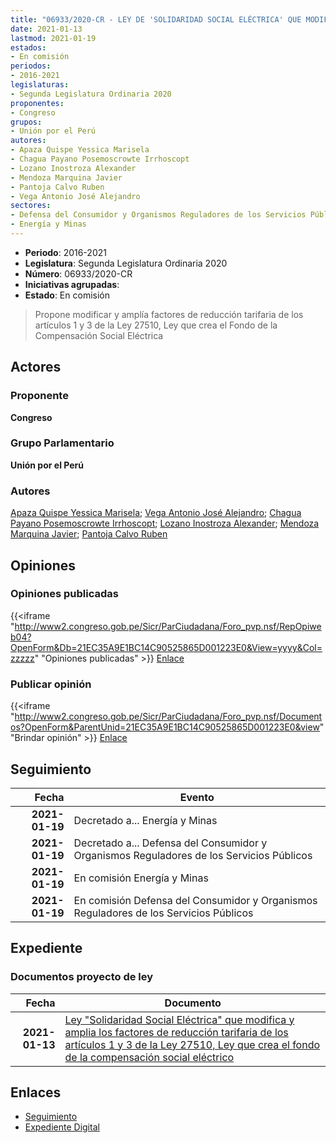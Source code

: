 ```yaml
---
title: "06933/2020-CR - LEY DE 'SOLIDARIDAD SOCIAL ELÉCTRICA' QUE MODIFICA Y AMPLÍA FACTORES DE REDUCCIÓN TARIFARIA DE LOS ARTÍCULOS 1 Y 3 DE LA LEY 27510, LEY QUE CREA EL FONDO DE LA COMPENSACIÓN SOCIAL ELÉCTRICA"
date: 2021-01-13
lastmod: 2021-01-19
estados:
- En comisión
periodos:
- 2016-2021
legislaturas:
- Segunda Legislatura Ordinaria 2020
proponentes:
- Congreso
grupos:
- Unión por el Perú
autores:
- Apaza Quispe Yessica Marisela
- Chagua Payano Posemoscrowte Irrhoscopt
- Lozano Inostroza Alexander
- Mendoza Marquina Javier
- Pantoja Calvo Ruben
- Vega Antonio José Alejandro
sectores:
- Defensa del Consumidor y Organismos Reguladores de los Servicios Públicos
- Energía y Minas
---
```

- **Periodo**: 2016-2021
- **Legislatura**: Segunda Legislatura Ordinaria 2020
- **Número**: 06933/2020-CR
- **Iniciativas agrupadas**: 
- **Estado**: En comisión

> Propone modificar y amplía factores de reducción tarifaria de los artículos 1 y 3 de la Ley 27510, Ley que crea el Fondo de la Compensación Social Eléctrica


## Actores

### Proponente

**Congreso**

### Grupo Parlamentario

**Unión por el Perú**

### Autores

[Apaza Quispe Yessica Marisela](mailto:mailto:yapaza@congreso.gob.pe); [Vega Antonio José Alejandro](mailto:mailto:jvegaa@congreso.gob.pe); [Chagua Payano Posemoscrowte Irrhoscopt](mailto:mailto:pchagua@congreso.gob.pe); [Lozano Inostroza Alexander](mailto:mailto:alozano@congreso.gob.pe); [Mendoza Marquina Javier](mailto:mailto:jmendoza@congreso.gob.pe); [Pantoja Calvo Ruben](mailto:mailto:rpantoja@congreso.gob.pe)

## Opiniones

### Opiniones publicadas

{{<iframe "http://www2.congreso.gob.pe/Sicr/ParCiudadana/Foro_pvp.nsf/RepOpiweb04?OpenForm&Db=21EC35A9E1BC14C90525865D001223E0&View=yyyy&Col=zzzzz" "Opiniones publicadas" >}}
[Enlace](http://www2.congreso.gob.pe/Sicr/ParCiudadana/Foro_pvp.nsf/RepOpiweb04?OpenForm&Db=21EC35A9E1BC14C90525865D001223E0&View=yyyy&Col=zzzzz)

### Publicar opinión

{{<iframe "http://www2.congreso.gob.pe/Sicr/ParCiudadana/Foro_pvp.nsf/Documentos?OpenForm&ParentUnid=21EC35A9E1BC14C90525865D001223E0&view" "Brindar opinión" >}}
[Enlace](http://www2.congreso.gob.pe/Sicr/ParCiudadana/Foro_pvp.nsf/Documentos?OpenForm&ParentUnid=21EC35A9E1BC14C90525865D001223E0&view)


## Seguimiento

| Fecha | Evento |
|------:|--------|
| **2021-01-19** | Decretado a... Energía y Minas |
| **2021-01-19** | Decretado a... Defensa del Consumidor y Organismos Reguladores de los Servicios Públicos |
| **2021-01-19** | En comisión Energía y Minas |
| **2021-01-19** | En comisión Defensa del Consumidor y Organismos Reguladores de los Servicios Públicos |

## Expediente

### Documentos proyecto de ley

| Fecha | Documento |
|------:|-----------|
| **2021-01-13** | [Ley "Solidaridad Social Eléctrica" que modifica y amplia los factores de reducción tarifaria de los artículos 1 y 3 de la Ley 27510, Ley que crea el fondo de la compensación social eléctrico](https://leyes.congreso.gob.pe/Documentos/2016_2021/Proyectos_de_Ley_y_de_Resoluciones_Legislativas/PL06933-20200113.pdf) |

## Enlaces

- [Seguimiento](http://www2.congreso.gob.pe/Sicr/TraDocEstProc/CLProLey2016.nsf/f7fff46988ca05b1052578e100829cc7/864d2203604a990d0525865d0056994e?OpenDocument)
- [Expediente Digital](http://www2.congreso.gob.pe/Sicr/TraDocEstProc/Expvirt_2011.nsf/visbusqptramdoc1621/06933?opendocument)

